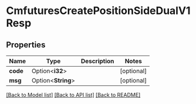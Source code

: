 # CmfuturesCreatePositionSideDualV1Resp

## Properties

Name | Type | Description | Notes
------------ | ------------- | ------------- | -------------
**code** | Option<**i32**> |  | [optional]
**msg** | Option<**String**> |  | [optional]

[[Back to Model list]](../README.md#documentation-for-models) [[Back to API list]](../README.md#documentation-for-api-endpoints) [[Back to README]](../README.md)


